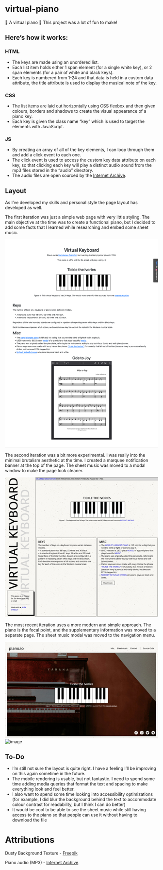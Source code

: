 # virtual-piano

🎹 A virtual piano 🎹 This project was a lot of fun to make!

## Here’s how it works:

### HTML

- The keys are made using an unordered list.
- Each list item holds either 1 span element (for a single white key), or 2 span elements (for a pair of white and black keys).
- Each key is numbered from 1-24 and that data is held in a custom data attribute, the title attribute is used to display the musical note of the key.

### CSS

- The list items are laid out horizontally using CSS flexbox and then given colours, borders and shadows to create the visual appearance of a piano key.
- Each key is given the class name “key” which is used to target the elements with JavaScript.

### JS

- By creating an array of all of the key elements, I can loop through them and add a click event to each one.
- The click event is used to access the custom key data attribute on each key, so that clicking each key will play a distinct audio sound from the mp3 files stored in the “audio” directory.
- The audio files are open sourced by the [Internet Archive](https://archive.org/details/24-piano-keys).

## Layout

As I’ve developed my skills and personal style the page layout has developed as well.

The first iteration was just a simple web page with very little styling. The main objective at the time was to create a functional piano, but I decided to add some facts that I learned while researching and embed some sheet music.

![image](./images/piano-layout-v1.png)

The second iteration was a bit more experimental. I was really into the minimal brutalism aesthetic at the time. I created a marquee notification banner at the top of the page. The sheet music was moved to a modal window to make the page look cleaner.

![image](./images/piano-layout-v2.png)

The most recent iteration uses a more modern and simple approach. The piano is the focal point, and the supplementary information was moved to a separate page. The sheet music modal was moved to the navigation menu.

![image](./images/piano-layout-v3-1.png)
![image](./images/piano-layout-v3-2.png)

## To-Do

- I’m still not sure the layout is quite right. I have a feeling I’ll be improving on this again sometime in the future.
- The mobile rendering is usable, but not fantastic. I need to spend some time adding media queries that format the text and spacing to make everything look and feel better.
- I also want to spend some time looking into accessibility optimizations (for example, I did blur the background behind the text to accommodate colour contrast for readability, but I think I can do better)
- It would be cool to be able to see the sheet music while still having access to the piano so that people can use it without having to download the file

# Attributions

Dusty Background Texture - [Freepik](https://www.freepik.com/free-vector/detailed-grunge-style-dusty-overlay-texture_16080132.htm#query=texture%20svg&position=2&from_view=keyword&track=ais)

Piano audio (MP3) - [Internet Archive](https://archive.org/details/24-piano-keys).
